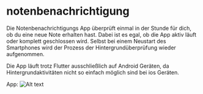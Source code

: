 # notenbenachrichtigung

Die Notenbenachrichtigungs App überprüft einmal in der Stunde für dich, ob du eine neue Note erhalten hast.
Dabei ist es egal, ob die App aktiv läuft oder komplett geschlossen wird. Selbst bei einem Neustart des Smartphones wird der Prozess der Hintergrundüberprüfung wieder aufgenommen.

Die App läuft trotz Flutter ausschließlich auf Android Geräten, da Hintergrundaktivitäten nicht so einfach möglich sind bei ios Geräten. 

App:
![Alt text](/img/vorschau.png)

